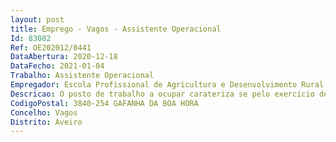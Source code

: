 ```yaml
--- 
layout: post
title: Emprego - Vagos - Assistente Operacional
Id: 83082
Ref: OE202012/0441
DataAbertura: 2020-12-18
DataFecho: 2021-01-04
Trabalho: Assistente Operacional
Empregador: Escola Profissional de Agricultura e Desenvolvimento Rural de Vagos
Descricao: O posto de trabalho a ocupar carateriza se pelo exercício de funções na carreira e categoria de assistente operacional.
CodigoPostal: 3840-254 GAFANHA DA BOA HORA
Concelho: Vagos
Distrito: Aveiro
--- 
```

